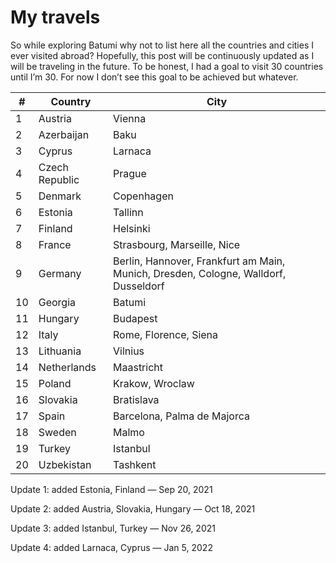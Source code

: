 # My travels

So while exploring Batumi why not to list here all the countries and cities I ever visited abroad? Hopefully, this post will be continuously updated as I will be traveling in the future. To be honest, I had a goal to visit 30 countries until I’m 30. For now I don’t see this goal to be achieved but whatever.

|**#**|**Country**|**City**|
|-------- | -------- | -------- |
|1|Austria|Vienna|
|2|Azerbaijan|Baku|
|3|Cyprus|Larnaca|
|4|Czech Republic|Prague|
|5|Denmark|Copenhagen|
|6|Estonia|Tallinn|
|7|Finland|Helsinki|
|8|France|Strasbourg, Marseille, Nice|
|9|Germany|Berlin, Hannover, Frankfurt am Main, Munich, Dresden, Cologne, Walldorf, Dusseldorf|
|10|Georgia|Batumi|
|11|Hungary|Budapest|
|12|Italy|Rome, Florence, Siena|
|13|Lithuania|Vilnius|
|14|Netherlands|Maastricht|
|15|Poland|Krakow, Wroclaw|
|16|Slovakia|Bratislava|
|17|Spain|Barcelona, Palma de Majorca|
|18|Sweden|Malmo|
|19|Turkey|Istanbul|
|20|Uzbekistan|Tashkent|

Update 1: added Estonia, Finland — Sep 20, 2021

Update 2: added Austria, Slovakia, Hungary — Oct 18, 2021

Update 3: added Istanbul, Turkey — Nov 26, 2021

Update 4: added Larnaca, Cyprus — Jan 5, 2022